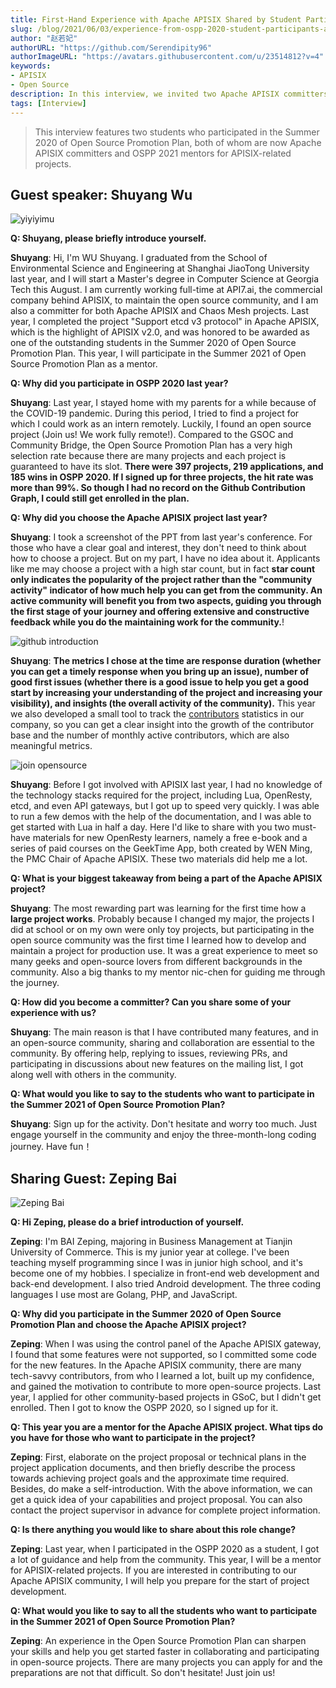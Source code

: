 ```yaml
---
title: First-Hand Experience with Apache APISIX Shared by Student Participants in OSPP 2020
slug: /blog/2021/06/03/experience-from-ospp-2020-student-participants-and-apache-apisix-committers
author: "赵若妃"
authorURL: "https://github.com/Serendipity96"
authorImageURL: "https://avatars.githubusercontent.com/u/23514812?v=4"
keywords:
- APISIX
- Open Source
description: In this interview, we invited two Apache APISIX committers to share their experience with Apache APISIX in the Summer 2020 of Open Source Promotion Plan.
tags: [Interview]
---
```


> This interview features two students who participated in the Summer 2020 of Open Source Promotion Plan, both of whom are now Apache APISIX committers and OSPP 2021 mentors for APISIX-related projects.

<!--truncate-->

## Guest speaker: Shuyang Wu

![yiyiyimu](https://static.apiseven.com/202108/1630546588578-2d8386cd-06c0-4c71-848a-8ed0e1263a4e.png)

**Q: Shuyang, please briefly introduce yourself.**

**Shuyang**: Hi, I'm WU Shuyang. I graduated from the School of Environmental Science and Engineering at Shanghai JiaoTong University last year, and I will start a Master's degree in Computer Science at Georgia Tech this August. I am currently working full-time at API7.ai, the commercial company behind APISIX, to maintain the open source community, and I am also a committer for both Apache APISIX and Chaos Mesh projects. Last year, I completed the project "Support etcd v3 protocol" in Apache APISIX, which is the highlight of APISIX v2.0, and was honored to be awarded as one of the outstanding students in the Summer 2020 of Open Source Promotion Plan. This year, I will participate in the Summer 2021 of Open Source Promotion Plan as a mentor.

**Q: Why did you participate in OSPP 2020 last year?**

**Shuyang**: Last year, I stayed home with my parents for a while because of the COVID-19 pandemic. During this period, I tried to find a project for which I could work as an intern remotely. Luckily, I found an open source project (Join us! We work fully remote!). Compared to the GSOC and Community Bridge, the Open Source Promotion Plan has a very high selection rate because there are many projects and each project is guaranteed to have its slot. **There were 397 projects, 219 applications, and 185 wins in OSPP 2020. If I signed up for three projects, the hit rate was more than 99%. So though I had no record on the Github Contribution Graph, I could still get enrolled in the plan.**

**Q: Why did you choose the Apache APISIX project last year?**

**Shuyang**: I took a screenshot of the PPT from last year's conference. For those who have a clear goal and interest, they don't need to think about how to choose a project. But on my part, I have no idea about it. Applicants like me may choose a project with a high star count, but in fact **star count only indicates the popularity of the project rather than the "community activity" indicator of how much help you can get from the community. An active community will benefit you from two aspects, guiding you through the first stage of your journey and offering extensive and constructive feedback while you do the maintaining work for the community.**!

![github introduction](https://static.apiseven.com/202108/1630546653087-23ff48eb-8e13-464c-874e-c4225cc32336.png)

**Shuyang**: **The metrics I chose at the time are response duration (whether you can get a timely response when you bring up an issue), number of good first issues (whether there is a good issue to help you get a good start by increasing your understanding of the project and increasing your visibility), and insights (the overall activity of the community).** This year we also developed a small tool to track the [contributors](https://github.com/api7/contributor-graph) statistics in our company, so you can get a clear insight into the growth of the contributor base and the number of monthly active contributors, which are also meaningful metrics.

![join opensource](https://static.apiseven.com/202108/1630546703021-d63457b1-4068-45da-8bde-aa9c708c6793.png)

**Shuyang**: Before I got involved with APISIX last year, I had no knowledge of the technology stacks required for the project, including Lua, OpenResty, etcd, and even API gateways, but I got up to speed very quickly. I was able to run a few demos with the help of the documentation, and I was able to get started with Lua in half a day. Here I'd like to share with you two must-have materials for new OpenResty learners, namely a free e-book and a series of paid courses on the GeekTime App, both created by WEN Ming, the PMC Chair of Apache APISIX. These two materials did help me a lot. 

**Q: What is your biggest takeaway from being a part of the Apache APISIX project?**

**Shuyang**: The most rewarding part was learning for the first time how a **large project works**. Probably because I changed my major, the projects I did at school or on my own were only toy projects, but participating in the open source community was the first time I learned how to develop and maintain a project for production use. It was a great experience to meet so many geeks and open-source lovers from different backgrounds in the community. Also a big thanks to my mentor nic-chen for guiding me through the journey.

**Q: How did you become a committer? Can you share some of your experience with us?**

**Shuyang**: The main reason is that I have contributed many features, and in an open-source community, sharing and collaboration are essential to the community. By offering help, replying to issues, reviewing PRs, and participating in discussions about new features on the mailing list, I got along well with others in the community.

**Q: What would you like to say to the students who want to participate in the Summer 2021 of Open Source Promotion Plan?**

**Shuyang**: Sign up for the activity. Don't hesitate and worry too much. Just engage yourself in the community and enjoy the three-month-long coding journey. Have fun！

## Sharing Guest: Zeping Bai

![Zeping Bai](https://static.apiseven.com/202108/1630546751119-8df77cd8-6be0-4f8e-af13-182e77462d73.png)

**Q: Hi Zeping, please do a brief introduction of yourself.**

**Zeping**: I'm BAI Zeping, majoring in Business Management at Tianjin University of Commerce. This is my junior year at college. I've been teaching myself programming since I was in junior high school, and it's become one of my hobbies. I specialize in front-end web development and back-end development. I also tried Android development. The three coding languages I use most are Golang, PHP, and JavaScript.

**Q: Why did you participate in the Summer 2020 of Open Source Promotion Plan and choose the Apache APISIX project?**

**Zeping**: When I was using the control panel of the Apache APISIX gateway, I found that some features were not supported, so I committed some code for the new features. In the Apache APISIX community, there are many tech-savvy contributors, from who I learned a lot, built up my confidence, and gained the motivation to contribute to more open-source projects. Last year, I applied for other community-based projects in GSoC, but I didn't get enrolled. Then I got to know the OSPP 2020, so I signed up for it.

**Q: This year you are a mentor for the Apache APISIX project. What tips do you have for those who want to participate in the project?**

**Zeping**: First, elaborate on the project proposal or technical plans in the project application documents, and then briefly describe the process towards achieving project goals and the approximate time required. Besides, do make a self-introduction. With the above information, we can get a quick idea of your capabilities and project proposal. You can also contact the project supervisor in advance for complete project information.

**Q: Is there anything you would like to share about this role change?**

**Zeping**: Last year, when I participated in the OSPP 2020 as a student, I got a lot of guidance and help from the community. This year, I will be a mentor for APISIX-related projects. If you are interested in contributing to our Apache APISIX community, I will help you prepare for the start of project development.

**Q: What would you like to say to all the students who want to participate in the Summer 2021 of Open Source Promotion Plan?**

**Zeping**: An experience in the Open Source Promotion Plan can sharpen your skills and help you get started faster in collaborating and participating in open-source projects. There are many projects you can apply for and the preparations are not that difficult. So don't hesitate! Just join us!
